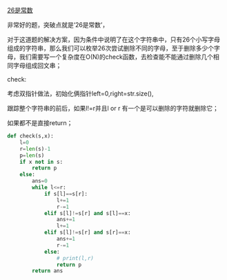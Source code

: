 [26是常数](https://codeforces.com/contest/1582/problem/C)


非常好的题，突破点就是‘26是常数’，

对于这道题的解决方案，因为条件中说明了在这个字符串中，只有26个小写字母组成的字符串，那么我们可以枚举26次尝试删除不同的字母，至于删除多少个字母，我们需要写一个复杂度在O(N)的check函数，去检查能不能通过删除几个相同字母组成回文串；

check:

考虑双指针做法，初始化俩指针left=0,right=str.size(),

跟踪整个字符串的前后，如果l!=r并且l or r 有一个是可以删除的字符就删除它；

如果都不是直接return；

```python
def check(s,x):
    l=0
    r=len(s)-1
    p=len(s)
    if x not in s:
        return p
    else:
        ans=0
        while l<=r:
            if s[l]==s[r]:
                l+=1
                r-=1
            elif s[l]!=s[r] and s[l]==x:
                ans+=1
                l+=1
            elif s[l]!=s[r] and s[r]==x:
                ans+=1
                r-=1
            else:
                # print(l,r)
                return p
        return ans
        
```

